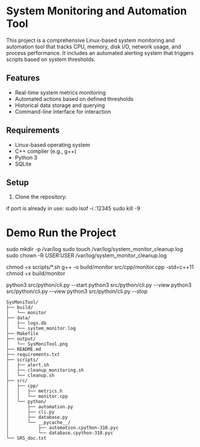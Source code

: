 # System Monitoring and Automation Tool

This project is a comprehensive Linux-based system monitoring and automation tool that tracks CPU, memory, disk I/O, network usage, and process performance. It includes an automated alerting system that triggers scripts based on system thresholds.

## Features
- Real-time system metrics monitoring
- Automated actions based on defined thresholds
- Historical data storage and querying
- Command-line interface for interaction

## Requirements
- Linux-based operating system
- C++ compiler (e.g., g++)
- Python 3
- SQLite

## Setup
1. Clone the repository:

if port is already in use:
	sudo lsof -i :12345
	sudo kill -9 <PID>

# Demo Run the Project

sudo mkdir -p /var/log
sudo touch /var/log/system_monitor_cleanup.log
sudo chown -R $USER:$USER /var/log/system_monitor_cleanup.log

chmod +x scripts/*.sh
g++ -o build/monitor src/cpp/monitor.cpp -std=c++11
chmod +x build/monitor

python3 src/python/cli.py --start
python3 src/python/cli.py --view
python3 src/python/cli.py --view
python3 src/python/cli.py --stop

``` # Project Directory Structure
SysMoniTool/
├── build/
│   └── monitor
├── data/
│   ├── logs.db
│   └── system_monitor.log
├── Makefile
├── output/
│   └── SysMoniTool.png
├── README.md
├── requirements.txt
├── scripts/
│   ├── alert.sh
│   ├── cleanup_monitoring.sh
│   └── cleanup.sh
├── src/
│   ├── cpp/
│   │   ├── metrics.h
│   │   └── monitor.cpp
│   └── python/
│       ├── automation.py
│       ├── cli.py
│       ├── database.py
│       └── __pycache__/
│           ├── automation.cpython-310.pyc
│           └── database.cpython-310.pyc
└── SRS_doc.txt
```



